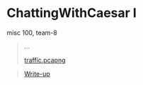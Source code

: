 # ChattingWithCaesar I

misc 100, team-8

> ...
>
> [traffic.pcapng](attachments/traffic.pcapng)

> [Write-up](WRITEUP.md)
